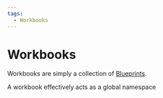 ```yaml
---
tags:
  - Workbooks
---
```


# Workbooks

Workbooks are simply a collection of [Blueprints](./blueprints/blueprints.md).

A workbook effectively acts as a global namespace
